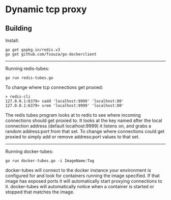 Dynamic tcp proxy
=======================

Building
------------

Install:

    go get gopkg.in/redis.v3
    go get github.com/fsouza/go-dockerclient

---------
Running redis-tubes:

    go run redis-tubes.go


To change where tcp connections get proxied:

    > redis-cli
    127.0.0.1:6379> sadd 'localhost:9999' 'localhost:80'
    127.0.0.1:6379> srem 'localhost:9999' 'localhost:80'

The redis tubes program looks at to redis to see where incoming connections should get proxied to.  It looks at the key named after the local connection address (default localhost:9999) it listens on, and grabs a random address:port from that set.  To change where connections could get proxied to simply add or remove address:port values to that set.


---------
Running docker-tubes:

    go run docker-tubes.go -i ImageName:Tag

docker-tubes will connect to the docker instance your environment is configured for and look for containers running the image specified.  If that image has exposed ports it will automatically start proxying connections to it.  docker-tubes will automatically notice when a container is started or stopped that matches the image.
